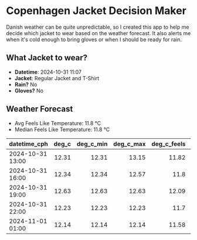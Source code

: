 
# Copenhagen Jacket Decision Maker

Danish weather can be quite unpredictable, so I created this app to help me decide which jacket to wear based on the weather forecast. 
It also alerts me when it's cold enough to bring gloves or when I should be ready for rain.

## What Jacket to wear?

- **Datetime**: 2024-10-31 11:07
- **Jacket**: Regular Jacket and T-Shirt
- **Rain?** No
- **Gloves?** No

## Weather Forecast
- Avg Feels Like Temperature: 11.8 °C
- Median Feels Like Temperature: 11.8 °C

| datetime_cph     |   deg_c |   deg_c_min |   deg_c_max |   deg_c_feels | weather   | wind   | rain   |
|:-----------------|--------:|------------:|------------:|--------------:|:----------|:-------|:-------|
| 2024-10-31 13:00 |   12.31 |       12.31 |       13.15 |         11.82 | Clouds    | High   | None   |
| 2024-10-31 16:00 |   12.34 |       12.34 |       12.57 |         11.8  | Clouds    | High   | None   |
| 2024-10-31 19:00 |   12.63 |       12.63 |       12.63 |         12.09 | Clouds    | High   | None   |
| 2024-10-31 22:00 |   12.23 |       12.23 |       12.23 |         11.7  | Clouds    | High   | None   |
| 2024-11-01 01:00 |   12.14 |       12.14 |       12.14 |         11.58 | Clouds    | High   | None   |
        
